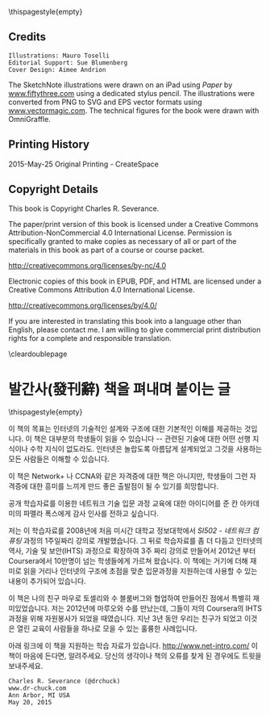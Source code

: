 \thispagestyle{empty}

Credits
-------

    Illustrations: Mauro Toselli
    Editorial Support: Sue Blumenberg
    Cover Design: Aimee Andrion

The SketchNote illustrations were drawn on an iPad using
*Paper* by www.fiftythree.com using a dedicated stylus pencil.
The illustrations were converted from PNG to
SVG and EPS vector formats using www.vectormagic.com.
The technical figures for the book were drawn with OmniGraffle.

Printing History
----------------

2015-May-25 Original Printing - CreateSpace

Copyright Details
-----------------

This book is Copyright Charles R. Severance.

The paper/print version of this book is licensed under a
Creative Commons Attribution-NonCommercial 4.0 International License.
Permission is specifically granted to make copies as
necessary of all or part of the materials in this book
as part of a course or course packet.

http://creativecommons.org/licenses/by-nc/4.0

Electronic copies of this book in EPUB, PDF, and HTML
are licensed under a
Creative Commons Attribution 4.0 International License.

http://creativecommons.org/licenses/by/4.0/

If you are interested in translating this book into a language
other than English, please contact me. I am willing to
give commercial print distribution rights for a complete and
responsible translation.

\cleardoublepage

발간사(發刊辭)
책을 펴내며 붙이는 글
=======
\thispagestyle{empty}

이 책의 목표는 인터넷의 기술적인 설계와 구조에 대한 기본적인 이해를 제공하는 것입니다.
이 책은 대부분의 학생들이 읽을 수 있습니다 -- 관련된 기술에 대한 어떤 선행 지식이나 수학 지식이 없도라도.  인터넷은 놀랍도록 아름답게 설계되었고 그것을 사용하는 모든 사람들은 이해할 수 있습니다.

이 책은 Network+ 나 CCNA와 같은 자격증에 대한 책은 아니지만, 학생들이 그런 자격증에 대한 흥미를 느끼게 만드 좋은 출발점이 될 수 있기를 희망합니다.

공개 학습자료를 이용한 네트워크 기술 입문 과정 교육에 대한 아이디어를 준 칸 아카데미의 파멜라 폭스에게 감사 인사를 전하고 싶습니다.

저는 이 학습자료를 2008년에 처음 미시간 대학교 정보대학에서  *SI502 - 네트워크 컴퓨팅* 과정의 1주일짜리 강의로 개발했습니다.
그 뒤로 학습자료를 좀 더 다듬고 인터넷의 역사, 기술 및 보안(IHTS) 과정으로 확장하여 3주 짜리 강의로 만들어서 2012년 부터 Coursera에서 10만명이 넘는 학생들에게 가르쳐 왔습니다.
이 책에는 거기에 더해 재미로 읽을 거리나 인터넷의 구조에 초점을 맞춘 입문과정을 지원하는데 사용할 수 있는 내용이 추가되어 있습니다.
 
이 책은 나의 친구 마우로 토셀리와 수 블룸버그와 협업하여 만들어진 점에서 특별히 재미있었습니다. 저는 2012년에 마루오와 수를 만났는데, 그들이 저의 Coursera의 IHTS 과정을 위해 자원봉사가 되었을 때였습니다.
지난 3년 동안 우리는 친구가 되었고 이것은 열린 교육이 사람들을 하나로 모을 수 있는 훌륭한 사례입니다.

아래 링크에 이 책을 지원하는 학습 자료가 있습니다.
http://www.net-intro.com/
이 책이 마음에 든다면, 알려주세요. 당신의 생각이나 책의 오류를 찾게 된 경우에도 트윗을 보내주세요.

    Charles R. Severance (@drchuck)
    www.dr-chuck.com
    Ann Arbor, MI USA
    May 20, 2015

